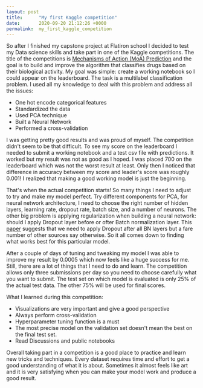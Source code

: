 ```yaml
---
layout: post
title:      "My first Kaggle competition"
date:       2020-09-20 21:12:26 +0000
permalink:  my_first_kaggle_competition
---
```



So after I finished my capstone project at Flatiron school I decided to test my Data science skills and take part in one of the Kaggle competitions. The title of the competitions is [Mechanisms of Action (MoA) Prediction](https://www.kaggle.com/c/lish-moa/overview) and the goal is to build and improve the algorithm that classifies drugs based on their biological activity. My goal was simple: create a working notebook so I could appear on the leaderboard. 
The task is a multilabel classification problem. I used all my knowledge to deal with this problem and address all the issues:

- One hot encode categorical features
- Standardized the data
- Used PCA technique
- Built a Neural Network
- Performed a cross-validation

I was getting pretty good results and was proud of myself. The competition didn't seem to be that difficult. To see my score on the leaderboard I needed to submit a working notebook and a test csv file with predictions. It worked but my result was not as good as I hoped. I was placed 700 on the leaderboard which was not the worst result at least. Only then I noticed that difference in accuracy between my score and leader's score was roughly 0.001! I realized that making a good working model is just the beginning. 

That's when the actual competition starts! So many things I need to adjust to try and make my model perfect. Try different components for PCA, for neural network architecture, I need to choose the right number of hidden layers, learning rate, dropout rate, batch size, and a number of neurons. The other big problem is applying regularization when building a neural network: should I apply Dropout layer before or ofter Batch normalization layer. This [paper](https://arxiv.org/pdf/1801.05134.pdf) suggests that we need to apply Dropout after all BN layers but a fare number of other sources say otherwise. So it all comes down to finding what works best for this particular model. 

After a couple of days of tuning and tweaking my model I was able to improve my result by 0.0005 which now feels like a huge success for me. Still, there are a lot of things that I need to do and learn. The competition allows only three submissions per day so you need to choose carefully what you want to submit. The test set on which model is evaluated is only 25% of the actual test data. The other 75%  will be used for final scores.

What I learned during this competition:

- Visualizations are very important and give a good perspective
- Always perform cross-validation
- Hyperparameter tuning function is a must
- The most precise model on the validation set doesn't mean the best on the final test set.
- Read Discussions and public notebooks

Overall taking part in a competition is a good place to practice and learn new tricks and techniques. Every dataset requires time and effort to get a good understanding of what it is about. Sometimes it almost feels like art and it is very satisfying when you can make your model work and produce a good result.




